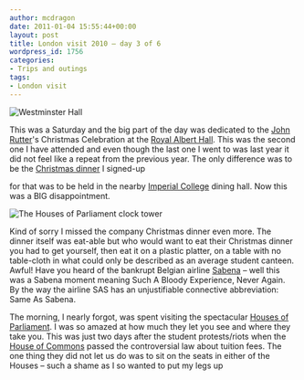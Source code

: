 ```yaml
---
author: mcdragon
date: 2011-01-04 15:55:44+00:00
layout: post
title: London visit 2010 – day 3 of 6
wordpress_id: 1756
categories:
- Trips and outings
tags:
- London visit
---
```


![](https://img.mcdowell.si/2011/01/Westminster_Hall-1.jpg "Westminster Hall")

This was a Saturday and the big part of the day was dedicated to the [John Rutter](https://en.wikipedia.org/wiki/John_Rutter)'s Christmas Celebration at the [Royal Albert Hall](https://en.wikipedia.org/wiki/Royal_Albert_Hall). This was the second one I have attended and even though the last one I went to was last year it did not feel like a repeat from the previous year. The only difference was to be the [Christmas dinner](https://en.wikipedia.org/wiki/Christmas_dinner) I signed-up

for that was to be held in the nearby [Imperial College](https://en.wikipedia.org/wiki/Imperial_College_London) dining hall. Now this was a BIG disappointment.

![](https://img.mcdowell.si/2011/01/clock_tower-1.jpg "The Houses of Parliament clock tower")

Kind of sorry I missed the company Christmas dinner even more. The dinner itself was eat-able but who would want to eat their Christmas dinner you had to get yourself, then eat it on a plastic platter, on a table with no table-cloth in what could only be described as an average student canteen. Awful! Have you heard of the bankrupt Belgian airline [Sabena](https://en.wikipedia.org/wiki/Sabena) – well this was a Sabena moment meaning Such A Bloody Experience, Never Again. By the way the airline SAS has an unjustifiable connective abbreviation: Same As Sabena.

The morning, I nearly forgot, was spent visiting the spectacular [Houses of Parliament](https://en.wikipedia.org/wiki/Palace_of_Westminster). I was so amazed at how much they let you see and where they take you. This was just two days after the student protests/riots when the [House of Commons](https://en.wikipedia.org/wiki/House_of_Commons_of_the_United_Kingdom) passed the controversial law about tuition fees. The one thing they did not let us do was to sit on the seats in either of the Houses – such a shame as I so wanted to put my legs up
